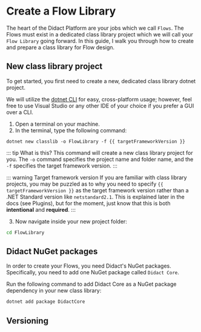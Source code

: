 <script setup>
const targetFrameworkVersion = import.meta.env.VITE_TARGET_FRAMEWORK_VERSION;
</script>

# Create a Flow Library

The heart of the Didact Platform are your jobs which we call `Flows`. The Flows must exist in a dedicated class library project which we will call your `Flow Library` going forward. In this guide, I walk you through how to create and prepare a class library for Flow design.

## New class library project

To get started, you first need to create a new, dedicated class library dotnet project.

We will utilize the [dotnet CLI](https://learn.microsoft.com/en-us/dotnet/core/tools/) for easy, cross-platform usage; however, feel free to use Visual Studio or any other IDE of your choice if you prefer a GUI over a CLI.

1. Open a terminal on your machine.
2. In the terminal, type the following command:

```bash-vue
dotnet new classlib -o FlowLibrary -f {{ targetFrameworkVersion }}
```

::: tip What is this?
This command will create a new class library project for you. The `-o` command specifies the project name and folder name, and the `-f` specifies the target framework version.
:::

::: warning Target framework version
If you are familiar with class library projects, you may be puzzled as to why you need to specify `{{ targetFrameworkVersion }}` as the target framework version rather than a .NET Standard version like `netstandard2.1`. This is explained later in the docs (see Plugins), but for the moment, just know that this is both **intentional** and **required**.
:::

3. Now navigate inside your new project folder:

```bash
cd FlowLibrary
```

## Didact NuGet packages

In order to create your Flows, you need Didact's NuGet packages. Specifically, you need to add one NuGet package called `Didact Core`.

Run the following command to add Didact Core as a NuGet package dependency in your new class library:

```bash
dotnet add package DidactCore
```

## Versioning
